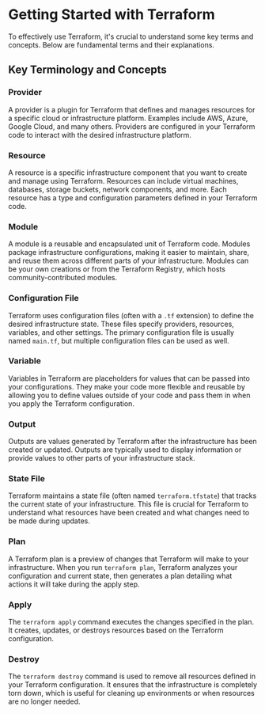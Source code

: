 # Getting Started with Terraform

To effectively use Terraform, it's crucial to understand some key terms and concepts. Below are fundamental terms and their explanations.

## Key Terminology and Concepts

### Provider
A provider is a plugin for Terraform that defines and manages resources for a specific cloud or infrastructure platform. Examples include AWS, Azure, Google Cloud, and many others. Providers are configured in your Terraform code to interact with the desired infrastructure platform.

### Resource
A resource is a specific infrastructure component that you want to create and manage using Terraform. Resources can include virtual machines, databases, storage buckets, network components, and more. Each resource has a type and configuration parameters defined in your Terraform code.

### Module
A module is a reusable and encapsulated unit of Terraform code. Modules package infrastructure configurations, making it easier to maintain, share, and reuse them across different parts of your infrastructure. Modules can be your own creations or from the Terraform Registry, which hosts community-contributed modules.

### Configuration File
Terraform uses configuration files (often with a `.tf` extension) to define the desired infrastructure state. These files specify providers, resources, variables, and other settings. The primary configuration file is usually named `main.tf`, but multiple configuration files can be used as well.

### Variable
Variables in Terraform are placeholders for values that can be passed into your configurations. They make your code more flexible and reusable by allowing you to define values outside of your code and pass them in when you apply the Terraform configuration.

### Output
Outputs are values generated by Terraform after the infrastructure has been created or updated. Outputs are typically used to display information or provide values to other parts of your infrastructure stack.

### State File
Terraform maintains a state file (often named `terraform.tfstate`) that tracks the current state of your infrastructure. This file is crucial for Terraform to understand what resources have been created and what changes need to be made during updates.

### Plan
A Terraform plan is a preview of changes that Terraform will make to your infrastructure. When you run `terraform plan`, Terraform analyzes your configuration and current state, then generates a plan detailing what actions it will take during the apply step.

### Apply
The `terraform apply` command executes the changes specified in the plan. It creates, updates, or destroys resources based on the Terraform configuration.

### Destroy
The `terraform destroy` command is used to remove all resources defined in your Terraform configuration. It ensures that the infrastructure is completely torn down, which is useful for cleaning up environments or when resources are no longer needed.
